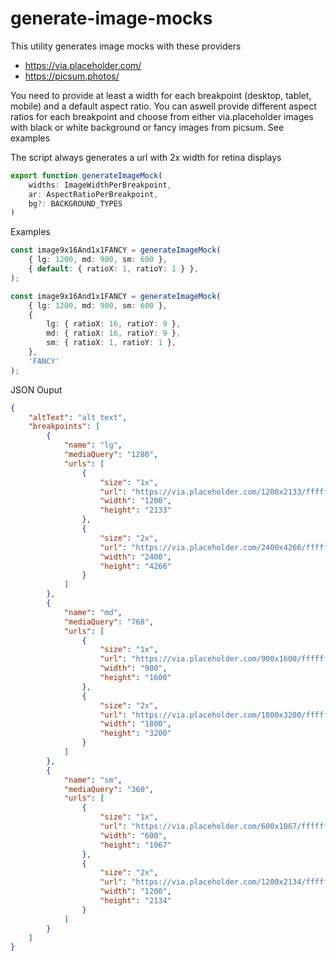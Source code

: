 # generate-image-mocks

This utility generates image mocks with these providers
- https://via.placeholder.com/
- https://picsum.photos/

You need to provide at least a width for each breakpoint (desktop, tablet, mobile) and a default aspect ratio.
You can aswell provide different aspect ratios for each breakpoint and choose from either via.placeholder images with black or white background or fancy images from picsum. See examples

The script always generates a url with 2x width for retina displays

````typescript
export function generateImageMock(
    widths: ImageWidthPerBreakpoint,
    ar: AspectRatioPerBreakpoint,
    bg?: BACKGROUND_TYPES
)
````

Examples
````typescript
const image9x16And1x1FANCY = generateImageMock(
    { lg: 1200, md: 900, sm: 600 },
    { default: { ratioX: 1, ratioY: 1 } },
);

const image9x16And1x1FANCY = generateImageMock(
    { lg: 1200, md: 900, sm: 600 },
    {
        lg: { ratioX: 16, ratioY: 9 },
        md: { ratioX: 16, ratioY: 9 },
        sm: { ratioX: 1, ratioY: 1 },
    },
    'FANCY'
);
````

JSON Ouput
````json
{
    "altText": "alt text",
    "breakpoints": [
        {
            "name": "lg",
            "mediaQuery": "1280",
            "urls": [
                {
                    "size": "1x",
                    "url": "https://via.placeholder.com/1200x2133/ffffff/000000",
                    "width": "1200",
                    "height": "2133"
                },
                {
                    "size": "2x",
                    "url": "https://via.placeholder.com/2400x4266/ffffff/000000",
                    "width": "2400",
                    "height": "4266"
                }
            ]
        },
        {
            "name": "md",
            "mediaQuery": "768",
            "urls": [
                {
                    "size": "1x",
                    "url": "https://via.placeholder.com/900x1600/ffffff/000000",
                    "width": "900",
                    "height": "1600"
                },
                {
                    "size": "2x",
                    "url": "https://via.placeholder.com/1800x3200/ffffff/000000",
                    "width": "1800",
                    "height": "3200"
                }
            ]
        },
        {
            "name": "sm",
            "mediaQuery": "360",
            "urls": [
                {
                    "size": "1x",
                    "url": "https://via.placeholder.com/600x1067/ffffff/000000",
                    "width": "600",
                    "height": "1067"
                },
                {
                    "size": "2x",
                    "url": "https://via.placeholder.com/1200x2134/ffffff/000000",
                    "width": "1200",
                    "height": "2134"
                }
            ]
        }
    ]
}
````
